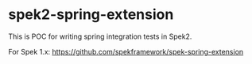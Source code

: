 # spek2-spring-extension

This is POC for writing spring integration tests in Spek2.

For Spek 1.x: https://github.com/spekframework/spek-spring-extension